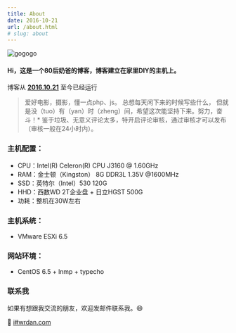```yaml
---
title: About
date: 2016-10-21
url: /about.html
# slug: about
---
```


![gogogo](https://tva1.sinaimg.cn/large/6bdf06f1ly1feixu3c97xj20lo08cdoq.jpg)

#### Hi，这是一个80后奶爸的博客，博客建立在家里DIY的主机上。

博客从 [**2016.10.21**](https://wrdan.com/life/1st.html) 至今已经运行 <span id="htmer_time" style="color: #2d96bd; font-weight: bold;"></span>

> 爱好电影，摄影，懂一点php、js。 总想每天闲下来的时候写些什么，
> 但就是没（tuo）有（yan）时（zheng）间，希望这次能坚持下来。努力，奋斗！*
> 鉴于垃圾、无意义评论太多，特开启评论审核，通过审核才可以发布（审核一般在24小时内）。


### 主机配置：
 - CPU：Intel(R) Celeron(R) CPU J3160 @ 1.60GHz
 - RAM：金士顿（Kingston） 8G DDR3L 1.35V @1600MHz
 - SSD：英特尔（Intel）530 120G 
 - HHD：西数WD 2T企业盘 + 日立HGST 500G
 - 功耗：整机在30W左右

### 主机系统：
 - VMware ESXi 6.5

### 网站环境：
 - CentOS 6.5 + lnmp + typecho

### 联系我
如果有想跟我交流的朋友，欢迎发邮件联系我。😄

📧 [i#wrdan.com](http://mail.qq.com/cgi-bin/qm_share?t=qm_mailme&email=i@wrdan.com)


<script>
function secondToDate(second) {
     if (!second) {
         return 0;
     }
     var time = new Array(0, 0, 0, 0, 0);
     if (second >= 365 * 24 * 3600) {
        time[0] = parseInt(second / (365 * 24 * 3600));
        second %= 365 * 24 * 3600;
    }
    if (second >= 24 * 3600) {
        time[1] = parseInt(second / (24 * 3600));
        second %= 24 * 3600;
    }
    if (second >= 3600) {
        time[2] = parseInt(second / 3600);
        second %= 3600;
    }
    if (second >= 60) {
        time[3] = parseInt(second / 60);
        second %= 60;
    }
    if (second > 0) {
        time[4] = second;
    }
    return time;
};
function setTime() {
         // 博客创建时间秒数，时间格式中，月比较特殊，是从0开始的，所以想要显示5月，得写4才行，如下
         var create_time = Math.round(new Date(Date.UTC(2016, 10, 21, 00, 00, 00)).getTime() / 1000);// 当前时间秒数,增加时区的差异
         var timestamp = Math.round((new Date().getTime() + 8 * 60 * 60 * 1000) / 1000);
         currentTime = secondToDate((timestamp - create_time));
         if (currentTime[0]==0){
             currentTimeHtml = currentTime[1] + '天'+ currentTime[2] + '时' + currentTime[3] + '分' + currentTime[4] + '秒';
         }else{
             currentTimeHtml = currentTime[0] + '年' + currentTime[1] + '天' + currentTime[2] + '时' + currentTime[3] + '分' + currentTime[4] + '秒';
         }
         // 兼容pjax，当htmer_time存在时输出，否则清空计时器
         if (document.getElementById("htmer_time")){
             document.getElementById("htmer_time").innerHTML = currentTimeHtml;
         }else{
              clearInterval(timer);
         }
}
var timer = setInterval(setTime, 1000);
</script>
